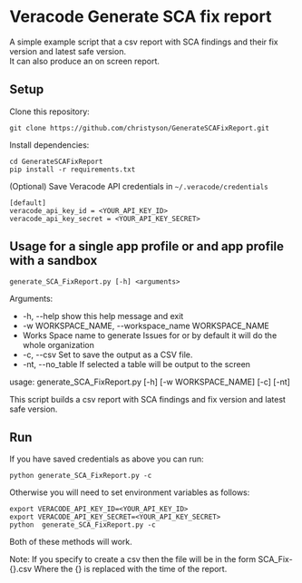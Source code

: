 # Veracode Generate SCA fix report

A simple example script that a csv report with SCA findings and their fix version and latest safe version.  
It can also produce an on screen report.

## Setup

Clone this repository:

    git clone https://github.com/christyson/GenerateSCAFixReport.git
	
Install dependencies:

    cd GenerateSCAFixReport
    pip install -r requirements.txt

(Optional) Save Veracode API credentials in `~/.veracode/credentials`

    [default]
    veracode_api_key_id = <YOUR_API_KEY_ID>
    veracode_api_key_secret = <YOUR_API_KEY_SECRET>

## Usage for a single app profile or and app profile with a sandbox

`generate_SCA_FixReport.py [-h] <arguments>`

Arguments:
*  -h, --help            show this help message and exit
*  -w WORKSPACE_NAME, --workspace_name WORKSPACE_NAME
*  Works Space name to generate Issues for or by default it will do the whole organization
*  -c, --csv             Set to save the output as a CSV file.
*  -nt, --no_table       If selected a table will be output to the screen

usage: generate_SCA_FixReport.py [-h] [-w WORKSPACE_NAME] [-c] [-nt]

This script builds a csv report with SCA findings and fix version and latest safe version.


## Run

If you have saved credentials as above you can run:

`python generate_SCA_FixReport.py -c`

Otherwise you will need to set environment variables as follows:

```
export VERACODE_API_KEY_ID=<YOUR_API_KEY_ID>
export VERACODE_API_KEY_SECRET=<YOUR_API_KEY_SECRET>
python  generate_SCA_FixReport.py -c
```

Both of these methods will work.  

Note: If you specify to create a csv then the file will be in the form SCA_Fix-{}.csv
Where the {} is replaced with the time of the report.
